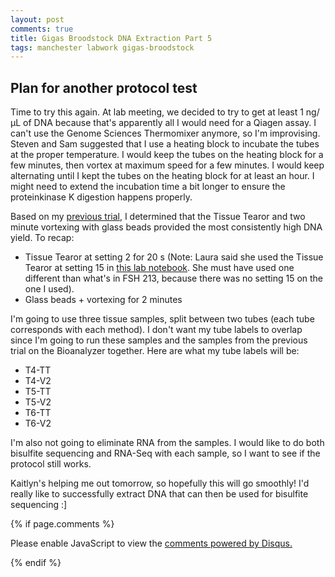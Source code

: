 ```yaml
---
layout: post
comments: true
title: Gigas Broodstock DNA Extraction Part 5
tags: manchester labwork gigas-broodstock
---
```


## Plan for another protocol test

Time to try this again. At lab meeting, we decided to try to get at least 1 ng/µL of DNA because that's apparently all I would need for a Qiagen assay. I can't use the Genome Sciences Thermomixer anymore, so I'm improvising. Steven and Sam suggested that I use a heating block to incubate the tubes at the proper temperature. I would keep the tubes on the heating block for a few minutes, then vortex at maximum speed for a few minutes. I would keep alternating until I kept the tubes on the heating block for at least an hour. I might need to extend the incubation time a bit longer to ensure the proteinkinase K digestion happens properly.

Based on my [previous trial](https://yaaminiv.github.io/Gigas-Broodstock-DNA-Extraction-Part4/), I determined that the Tissue Tearor and two minute vortexing with glass beads provided the most consistently high DNA yield. To recap:

- Tissue Tearor at setting 2 for 20 s (Note: Laura said she used the Tissue Tearor at setting 15 in [this lab notebook](https://laurahspencer.github.io/LabNotebook/Test-DNA-Extraction/). She must have used one different than what's in FSH 213, because there was no setting 15 on the one I used).
- Glass beads + vortexing for 2 minutes

I'm going to use three tissue samples, split between two tubes (each tube corresponds with each method). I don't want my tube labels to overlap since I'm going to run these samples and the samples from the previous trial on the Bioanalyzer together. Here are what my tube labels will be:

- T4-TT
- T4-V2
- T5-TT
- T5-V2
- T6-TT
- T6-V2

I'm also not going to eliminate RNA from the samples. I would like to do both bisulfite sequencing and RNA-Seq with each sample, so I want to see if the protocol still works.

Kaitlyn's helping me out tomorrow, so hopefully this will go smoothly! I'd really like to successfully extract DNA that can then be used for bisulfite sequencing :]

{% if page.comments %}

<div id="disqus_thread"></div>
<script>

/**
*  RECOMMENDED CONFIGURATION VARIABLES: EDIT AND UNCOMMENT THE SECTION BELOW TO INSERT DYNAMIC VALUES FROM YOUR PLATFORM OR CMS.
*  LEARN WHY DEFINING THESE VARIABLES IS IMPORTANT: https://disqus.com/admin/universalcode/#configuration-variables*/
/*
var disqus_config = function () {
this.page.url = PAGE_URL;  // Replace PAGE_URL with your page's canonical URL variable
this.page.identifier = PAGE_IDENTIFIER; // Replace PAGE_IDENTIFIER with your page's unique identifier variable
};
*/
(function() { // DON'T EDIT BELOW THIS LINE
var d = document, s = d.createElement('script');
s.src = 'https://the-responsible-grad-student.disqus.com/embed.js';
s.setAttribute('data-timestamp', +new Date());
(d.head || d.body).appendChild(s);
})();
</script>
<noscript>Please enable JavaScript to view the <a href="https://disqus.com/?ref_noscript">comments powered by Disqus.</a></noscript>

{% endif %}

<script id="dsq-count-scr" src="//the-responsible-grad-student.disqus.com/count.js" async></script>
